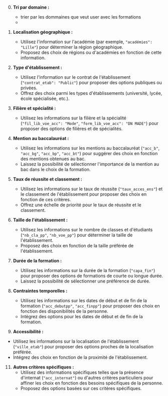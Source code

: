 0. **Tri par domaine :**
   - trier par les dommaines que veut user avec les formations
   - 
2. **Localisation géographique :**
   - Utilisez l'information sur l'académie (par exemple, `"académies": "Lille"`) pour déterminer la région géographique.
   - Proposez des choix de régions ou d'académies en fonction de cette information.

3. **Type d'établissement :**
   - Utilisez l'information sur le contrat de l'établissement (`"contrat_etab": "Public"`) pour proposer des options publiques ou privées.
   - Offrez des choix parmi les types d'établissements (université, lycée, école spécialisée, etc.).

4. **Filière et spécialité :**
   - Utilisez les informations sur la filière et la spécialité (`"fil_lib_voe_acc": "Mode"`, `"form_lib_voe_acc": "DN MADE"`) pour proposer des options de filières et de spécialités.

5. **Mention au baccalauréat :**
   - Utilisez les informations sur les mentions au baccalauréat (`"acc_b"`, `"acc_bg"`, `"acc_bp"`, `"acc_bt"`) pour suggérer des choix en fonction des mentions obtenues au bac.
   - Laissez la possibilité de sélectionner l'importance de la mention au bac dans le choix de la formation.

6. **Taux de réussite et classement :**
   - Utilisez les informations sur le taux de réussite (`"taux_acces_ens"`) et le classement de l'établissement pour proposer des choix en fonction de ces critères.
   - Offrez une échelle de priorité pour le taux de réussite et le classement.

7. **Taille de l'établissement :**
   - Utilisez les informations sur le nombre de classes et d'étudiants (`"nb_cla_pp"`, `"nb_voe_pp"`) pour déterminer la taille de l'établissement.
   - Proposez des choix en fonction de la taille préférée de l'établissement.

8. **Durée de la formation :**
   - Utilisez les informations sur la durée de la formation (`"capa_fin"`) pour proposer des options de formations de courte ou longue durée.
   - Laissez la possibilité de sélectionner une préférence de durée.

9. **Contraintes temporelles :**
   - Utilisez les informations sur les dates de début et de fin de la formation (`"acc_debutpp"`, `"acc_finpp"`) pour proposer des choix en fonction des disponibilités de la personne.
   - Intégrez des options pour les dates de début et de fin de la formation.

10. **Accessibilité :**
   - Utilisez les informations sur la localisation de l'établissement (`"ville_etab"`) pour proposer des options proches de la localisation préférée.
   - Intégrez des choix en fonction de la proximité de l'établissement.

11. **Autres critères spécifiques :**
    - Utilisez des informations spécifiques telles que la présence d'internat (`"acc_internat"`) ou d'autres critères particuliers pour affiner les choix en fonction des besoins spécifiques de la personne.
    - Proposez des options basées sur ces critères spécifiques.
